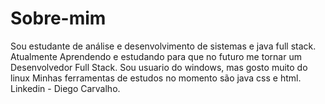 # Sobre-mim
Sou estudante de análise e desenvolvimento de sistemas e java full stack.
Atualmente Aprendendo e estudando para que no futuro me tornar um Desenvolvedor Full Stack.
Sou usuario do windows, mas gosto muito do linux
Minhas ferramentas de estudos no momento são java css e html. 
Linkedin - Diego Carvalho.

